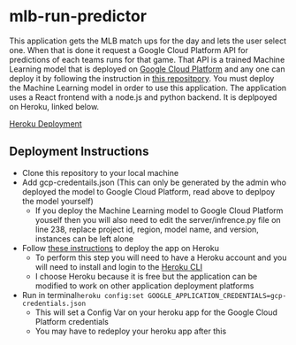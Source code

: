 # mlb-run-predictor
This application gets the MLB match ups for the day and lets the user select one. When that is done it request a Google Cloud Platform API for predictions of each teams runs for that game. That API is a trained Machine Learning model that is deployed on [Google Cloud Platform](https://console.cloud.google.com/getting-started) and any one can deploy it by following the instruction in [this repositpory](https://github.com/sethvanb/SpringBoard). You must deploy the Machine Learning model in order to use this application. The application uses a React frontend with a node.js and python backend. It is deplpoyed on Heroku, linked below. 

[Heroku Deployment](https://mlb-run-predictor.herokuapp.com/)

## Deployment Instructions
* Clone this repository to your local machine
* Add gcp-credentails.json (This can only be generated by the admin who deployed the model to Google Cloud Platform, read above to deplpoy the model yourself)
  * If you deploy the Machine Learning model to Google Cloud Platform youself then you will also need to edit the server/infrence.py file on line 238, replace project id, region, model name, and version, instances can be left alone
* Follow [these instructions](https://devcenter.heroku.com/articles/git#for-a-new-app) to deploy the app on Heroku 
  * To perform this step you will need to have a Heroku account and you will need to install and login to the [Heroku CLI](https://devcenter.heroku.com/articles/heroku-cli)
  * I choose Heroku because it is free but the application can be modified to work on other application deployment platforms
* Run in terminal`heroku config:set GOOGLE_APPLICATION_CREDENTIALS=gcp-credentials.json`
  * This will set a Config Var on your heroku app for the Google Cloud Platform credentials
  * You may have to redeploy your heroku app after this 
